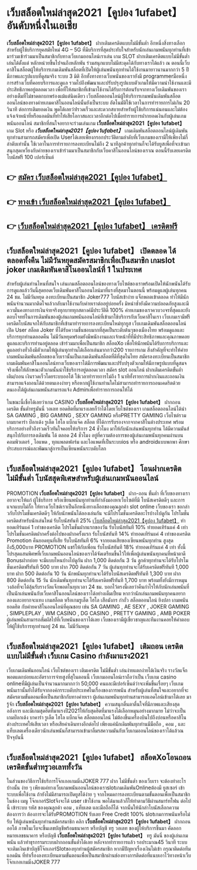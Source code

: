 # เว็บสล็อตใหม่ล่าสุด2021【คูปอง 1ufabet】   อันดับหนึ่งในเอเชีย 

**เว็บสล็อตใหม่ล่าสุด2021【คูปอง 1ufabet】** ฝากเติมเครดิตแบบไม่มีขั้นต่ำ  อีกหนึ่งสิ่งทางเลือกสำหรับผู้ใช้บริการยุคสมัยใหม่ 4G – 5G ที่มีบริการที่สุดประทับใจสำหรับนักเล่นเกมพนันทุกท่านที่เข้ามาร่วมเข้าร่วมมาเป็นสมาชิกกับทางเว็บเกมออนไลน์เราเล่น เกม SLOT  ฝากเติมเครดิตแบบไม่มีขั้นต่ำ เล่นได้ตั้งแต่ หลักหน่วยขึ้นไปจนถึงหลักพัน ร่วมสนุกแบบไม่มีสะดุดได้กับทางเราได้แล้ว ณ ตอนนี้เว็บคาสิโนสล็อตผู้ให้บริการเกมเดิมพันสล็อตที่เปิดให้ผู้เล่นพนันทุกท่านได้ใช้งานมายาวนานมากกว่า 5 ปี มีภาพและรูปแบบที่ดูสมจริง ระบบ 3 มิติ
อีกทั้งทางทางเว็บพนันของเรายังมี programmerมือหนึ่งการสร้างเว็บที่คอยบริการและดูแล  รวมไปถึงพัฒนาและปรับปรุงรูปแบบตัวเกมให้มีความน่าใช้งานและมีประสิทธิภาพอยู่ตลอดเวลา เพื่อที่ให้สมาชิกที่เข้ามาใช้งานได้รับการต้อนรับจากทางเว็บเดิมพันของเราอย่างเต็มที่ไม่ขาดตกบกพร่องแม้แต่นิดเดียว เว็บสล็อตออนไลน์ผู้ให้บริการเกมพนันเดิมพันสล็อตออนไลน์ของทางค่ายเกมคาสิโนออนไลน์นั้นยังเป็นระบบ อัตโนมัติใช้เวลาในการทำรายการไม่เกิน 20 วินาที ต่อการเติมยอดเงิน พูดได้เลยว่าIรวดเร็วและสะดวกสบายสำหรับผู้ใช้บริการแน่นอนและไม่ต้องแจ้งเจ้าหน้าที่หรือแอดมินที่ทำให้เสียโอกาสและเวลาอีกต่อไปเมื่อทำรายการฝากยอดเงินกับผู้เล่นเกมพนันออนไลน์
สมาชิกที่สนใจอยากจะร่วมเล่นเกม **เว็บสล็อตใหม่ล่าสุด2021【คูปอง 1ufabet】** เกม Slot  หรือ ***เว็บสล็อตใหม่ล่าสุด2021【คูปอง 1ufabet】*** เกมเดิมพันสล็อตออนไลน์ผู้เดิมพันทุกท่านสามารถสมัครเพื่อเปิด Userได้เลยเพียงกรอกประวัติตามลำดับที่เว็บเกมของเรามีให้เพียงไม่กี่ลำดับเท่านั้น ใช้เวลาในการทำรายการลงทะเบียนไม่ถึง 2 นาทีลูกค้าทุกท่านก็จะได้รับยูสเพื่อที่จะเข้ามาสนุกสุดเหวี่ยงกับค่ายของเราเข้าร่วมมาเป็นสมาชิกกับเว็บคาสิโนออนไลน์ของเราณ ตอนนี้รับเลยเครดิตโบนัสฟรี 100 เปอร์เซ็นต์ 

## 👉 [สมัคร เว็บสล็อตใหม่ล่าสุด2021【คูปอง 1ufabet】](https://archa888.com/)
## 👉 [ทางเข้า เว็บสล็อตใหม่ล่าสุด2021【คูปอง 1ufabet】](https://archa888.com/)
## 👉 [เว็บสล็อตใหม่ล่าสุด2021【คูปอง 1ufabet】 เครดิตฟรี](https://archa888.com/)

## เว็บสล็อตใหม่ล่าสุด2021【คูปอง 1ufabet】 เปิดตลอด ได้ตลอดทั้งคืน ไม่มีวันหยุดสมัครสมาชิกเพื่อเป็นสมาชิก เกมslot joker เกมเดิมพันคาสิโนออนไลน์ที่ 1 ในประเทศ

สำหรับผู้เล่นท่านไหนที่สนใจ เล่นเกมสล็อตออนไลน์ของทางเว็บไซต์ของเราพร้อมเปิดให้นักพนันได้รับการดูแลแล้ววันนี้สุดยอดเว็บเดิมพันคาสิโนออนไลน์มาที่แรงที่สุดมาในตอนนี้ พร้อมดูแลผู้เล่นทุกคน 24 ชม. ไม่มีวันหยุด ลงทะเบียนเป็นสมาชิก Joker777 โบนัสเข้าง่าย แจ็กพอตเข้าตลอด ทำให้มีนักพนันจำนวนมากติดใจแล้วกลับมาใช้งานกับค่ายเราต่ออยู่บ่อยครั้ง มิหนำซ้ำยังมีความปลอดภัยสูงและมีความั่นคงทางการเงินจ่ายจริงทุกบาททุกสตางค์มีประวัติดี 100% ค่ายเกมของเราควบวงจรที่สุดและยังตอบโจทย์ในการเดิมพันของผู้เล่นเกมพนันออนไลน์ที่เข้ามาใช้บริการกับเว็บคาสิโนเรา
เว็บเกมเรามีฟรีเครดิตโบนัสแจกให้กับสมาชิกที่เข้ามาทำรายการลงทะเบียนใหม่ทุกยูส เว็บเกมเดิมพันสล็อตออนไลน์เปิด User สล็อต Joker ที่ได้รับความชื่นชอบมากที่สุดเป็นระดับต้นๆของเมืองไทย พร้อมดูแลและบริการทุกท่านตลอดคืน ไม่มีวันหยุดพร้อมยังมีพนักงานและเจ้าหน้าที่ที่มีประสิทธิภาพและคุณภาพคอยดูแลและบริการท่านอยู่ตลอด เข้าร่วมมาเพื่อเป็นสมาชิก สล็อตXo เพื่อให้นักพนันได้รับการบริการและดูแลอย่างทั่วถึงมีตัวเกมให้ผู้เล่นทุกท่านได้เลือกเล่นมากกว่า200 รายการเกม
สิ่งสำคัญที่จะทำให้ค่ายเกมพนันเดิมพันสล็อตของเว็บเรานั้นเป็นเกมเดิมพันสล็อตที่ดีที่สุดในไทย สมัครลงทะเบียนเป็นสมาชิก  เกมเดิมพันคาสิโนออนไลน์ทางเว็บของเราได้มีการพัฒนาและปรับปรุงตัวเกมให้มีภาพรูปแบบที่ดูสมจจริงเพื่อให้ลักษณะตัวเกมนั้นน่าใช้บริการอยู่ตลอดเวลา สมัคร slot ออนไลน์ ฝากเติมเครดิตขั้นต่ำ เติม/ถอน เงินรวดเร็วโดยระบบออโต้ ใช้เวลาทำรายการไม่ถึง 1 นาทีทั้งรายการฝากเงินและถอนเงินสามารถแจ้งถอนได้ด้วยตนเองง่ายๆ หรือหากผู้ใช้งานท่านใดไม่สามารถทำรายการถอนเคดริตด้วยตนเองได้ผู้เล่นเกมพนันสามารถแจ้ง Adminเพื่อทำรายการถอนให้ได้

ในขณะนี้เชื่อได้เลยว่าเกม CASINO **เว็บสล็อตใหม่ล่าสุด2021【คูปอง 1ufabet】** ฝากถอนเครดิต ขั้นต่ำทรูมันนี่ วอเลท ยอดฮิตที่มาแรงเลยก็ว่าได้โดยเว็บไซต์ของเรา เกมสล็อตออนไลน์ได้นำ SA GAMING , BIG GAMING , SEXY GAMING หรือPRETTY GAMING เว็บไซต์รวมเกมบาคาร่า ป๊อกเด้ง รูเล็ต ไฮโล แบ็กแจ๊ค สล็อต ที่ได้การรับรองจากจากคาสิโนต่างประเทศ พร้อมบริการอย่างทั่วถึงรวดเร็วทันใจคอยให้บริการ 24 ชั่วโมง มาให้กับนักเล่นพนันทุกท่าน ได้มีความมันส์สนุกไปกับการลงเดิมพัน ได้ ตลอด 24 ชั่วโมง อยู่ที่ความต้องการของผู้เล่นเกมพนันทุกคนผ่านบนคอมพิวเตอร์ , ไอแพด , ทุกแพลตฟอร์ม และไอแพดที่เป็นระบบios หรือ androidแบบพกพา ศึกษาประสบการณ์และพัฒนาสู่การเป็นเซียนพนันระบดับโลก

## เว็บสล็อตใหม่ล่าสุด2021【คูปอง 1ufabet】 โอนฝากเครดิต ไม่มีขั้นต่ำ โบนัสสุดพิเศษสำหรับผู้เล่นเกมพนันออนไลน์

 PROMOTION  **เว็บสล็อตใหม่ล่าสุด2021【คูปอง 1ufabet】** ฝาก-ถอน ขั้นต่ำ ที่เว็บของทางเราอยากจะให้แก่  ผู้ใช้บริการ หรือเซียนพนันทุกท่านที่กำลังมองหาเว็บไซต์ที่มี โบนัสเครดิตดีๆ และการแจกแบบไม่กั๊ก ให้ทางเว็บไซต์เราเป็นอีกหนึ่งทางเลือกของคุณลูกค้า slot online เว็บของเรา ขอกล่าวกับโปรโมชั่นเครดิตดีๆ ให้กับนักพนันได้ลองเล่นกัน จะมีโปรโมชั่นเครดิตอะไรบ้างไปดูกัน
โปรโมชั่นเครดิตสำหรับนักเล่นใหม่ รับโบนัสทันที 25% [เว็บสล็อตใหม่ล่าสุด2021【คูปอง 1ufabet】](https://archa888.com/) ทำยอดเทิร์นแค่ 1 เท่าของเครดิต
โปรโมชั่นฝากแรกของวัน รับโบนัสทันที 10% ทำยอดเทิร์นแค่ 4 เท่า
โปรโมชั่นเครดิตฝากครั้งต่อไปของฝากครั้งแรก รับโบนัสทันที 14% ทำยอดเทิร์นแค่ 4 เท่าของเครดิต
 Promotion คืนยอดทุนที่เสีย รับโบนัสทันที 6% จากยอดเสียของเซียนพนันทุกท่าน สูงสุดถึง5,000บาท
 PROMOTION แชร์ให้กับเพื่อน รับโบนัสทันที 18% ทำยอดเทิร์นแค่ 4 เท่า
ทั้งนี้โปรสุดแสนพิศษที่เว็บเกมพนันออนไลน์ของเราได้จัดเตรียมขึ้นไว้ให้เพื่อผู้เล่นพนันทุกคนที่หน้าตาดี Bonusฝากบ่อย จะมีแบบไหนบ้างไปดูกัน
ฝาก 1,000 ติดต่อกัน 3 วัน ลูกค้าทุกท่านจะได้รับโปรโมชั่นเครดิตฟรีทันที 500 บาท
ฝาก 700 ติดต่อกัน 7 วัน ผู้เล่นทุกท่านจะได้รับเครดิตฟรีทันที 1,000 บาท
ฝาก 500 ติดต่อกัน 10 วัน นักพนันทุกท่านจะได้รับโบนัสเครดิตฟรีทันที 1,300 บาท
ฝาก 800 ติดต่อกัน 15 วัน นักเดิมพันทุกท่านจะได้รับเครดิตฟรีทันที 1,700 บาท
พร้อมทั้งยังมีการหมุนวงล้อที่จะได้ลุ้นรับรางวัลแจ็กพอตในทุกเวลา 24 ชม. บอกไว้ตรงนี้เลยว่าคืนกำไรให้กับนักเล่นพนันที่เป็นนักเล่นพนันกับเว็บคาสิโนออนไลน์ของเราได้อย่างเต็มเปี่ยม หากว่านักเล่นเกมพนันทุกคนอยากลองและอยากจะแทง เกมสล็อต หรือเกมรูเล็ต ไฮโล เสือมังกร กำถั่ว สล็อตออนไลน์ ยิงปลา เกมพนันยอดฮิต กับค่ายคาสิโนออนไลน์ที่คุณชอบ เช่น SA GAMING , AE SEXY , JOKER GAMING , SIMPLEPLAY , WM CASINO , DG CASINO , PRETTY GAMING , AMB POKER  ผู้เล่นพนันสามารถสัมผัสไปที่เว็บพนันของเราได้เลย เว็บของเรามีผู้เชี่ยวชาญและทีมงานคอยให้คำตอบให้ผู้ใช้บริการทุกท่านอยู่ 24 ชม. ไม่มีวันหยุด

## เว็บสล็อตใหม่ล่าสุด2021【คูปอง 1ufabet】 เติมถอน เครดิตแบบไม่มีขั้นต่ำ  เว็บเกม Casino กำลังมาแรง2021

เว็บเกมเดิมพันออนไลน์ เว็บไซต์ของเรา เติมเครดิต ไม่มีขั้นต่ำ เล่นง่ายแตกง่ายได้เงินจริง รางวัลแจ็กพอตแตกบ่อยและอัตราการจ่ายสูงที่สุในตอนนี้ เว็บเกมออนไลน์เราถือว่าเป็น เว็บเกม casino onlineที่มีผู้เล่นเป็นจำนวนมากมากกว่า 50,000 คนและมีเปอร์เซ็นต์ว่าจะเพิ่มขึ้นเรื่อยๆ เว็บเกมพนันเรานั้นยังได้รับจากองค์กรระบดับประเทศในเรื่องของการพนัน สำหรับผู้เล่นที่สนใจและอยากที่จะสมัครตามขั้นตอนเพื่อเป็นสมาชิกกับทางค่ายเรา ผู้เล่นเกมพนันทุกท่านสามารถแอดไลน์เข้ามาได้เลย
	มารู้จัก **เว็บสล็อตใหม่ล่าสุด2021【คูปอง 1ufabet】** ความสนุกตื่นตาตื่นใจที่มีภาพและเสียงสุดอลังการ และมีเกมสุดฮิตที่มาแรงปี2021ให้กับสุดฮิตที่มาแรงได้เลือกหมุนอย่างมากมาย  ไม่ว่าจะเป็นเกมป๊อกเด้ง บาคาร่า รูเล็ต ไฮโล แบ็กแจ๊ค สล็อตออนไลน์ ไม่ต้องขึ้นเครื่องบินไปถึงบ่อนหรือคาสิโนต่างประเทศให้เสียเวลา หรือเสียค่าเดินทางอีกต่อไป เพียงแค่นักเดิมพันทุกท่านมีมือถือ , คอม , และแท็บเลตเครื่องเดียวนักเล่นพนันก็สามารถเข้ามาลิ้มรสความมันกับเว็บเกมออนไลน์ของเราได้แล้วณ ปัจจุบันนี้

## เว็บสล็อตใหม่ล่าสุด2021【คูปอง 1ufabet】 สล็อตXoโอนถอนเครดิตขั้นต่ำทรูวอเลททั้งวัน

ในส่วนของวิธีการใช้บริการโจ๊กเกอเกมมิ่งJOKER 777 ฝาก ไม่มีขั้นต่ำ ของเว็บเรา จะต้องทำอะไรบ้างนั้น ง่าย ๆ เพียงแค่ทางเว็บเกมพนันออนไลน์ของเราslotเกมเดิมพันOnlineต้องมี ยูสเซอร์ เข้าระบบเพื่อใช้งาน ถ้ายังไม่มีสามารถเปิดยูสได้ง่าย ๆ จากโหมดการลงทะเบียนตามขั้นตอนเพื่อเป็นสมาชิกในช่อง เมนู โจ๊กเกอร์Slotจึงจะได้ user เข้าใช้งาน พอได้มาแล้วก็ให้ทำตามวิธีผ่านสมาร์ทโฟน ต่อไปนี้
เข้าระบบ รหัส  ของคุณลูกค้า คอม , แท็บเลต และมือถือก็ได้
จากนั้นให้นักล่าโบนัสเลือกความต้องการว่า ต้องการจะได้รับPROMOTION รับเลย Free Credit 100% slotเกมการพนันหรือไม่รับ
ให้ผู้เล่นพนันทุกท่านสมัครสมาชิก คลิก **เว็บสล็อตใหม่ล่าสุด2021【คูปอง 1ufabet】** ฝากถอน ออโต้ ภาพในเว็บจะขึ้นเลขบัญชีพร้อมธนาคาร หรือบัญชี ทรู วอเลท ของผู้ให้บริการขึ้นมา
คัดลอกหมายเลขธนาคาร หรือบัญชี **เว็บสล็อตใหม่ล่าสุด2021【คูปอง 1ufabet】** ทรู มันนี่ ของผู้เล่นเกมพนัน แล้วทำธุรกรรมระบบฝากถอนขั้นต่ำได้เลย
หลังจากทำรายการแล้ว รอประมาณ45 วินาที ระบบจะเติมเงินเข้าบัญชีโจ๊กเกอร์Slotของทุกท่านผู้สมัครสมาชิก
หากมีปัญหาเรื่องเงินไม่เข้า กรุณาติดต่อทีมแอดมิน ที่ทำเรื่องลงทะเบียนตามขั้นตอนเพื่อเป็นสมาชิกผ่านช่องทางการติดต่อที่แนบเอาไว้ทางหน้าเว็บโจ๊กเกอเกมมิ่งJOKER 777


